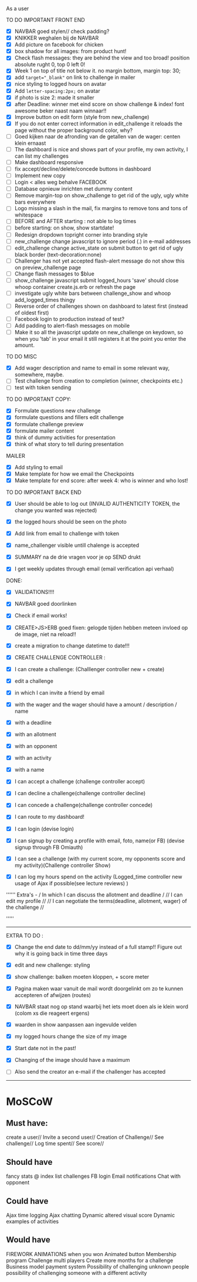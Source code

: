 As a user

TO DO IMPORTANT FRONT END
- [x] NAVBAR goed stylen//  check padding?
- [x] KNIKKER weghalen bij de NAVBAR
- [x] Add picture on facebook for chicken
- [x] box shadow for all images: from product hunt!
- [x] Check flash messages: they are behind the view and too broad! position absolute rught 0, top 0 left 0!
- [x] Week 1 on top of title not below it. no margin bottom, margin top: 30;
- [x] add `target="_blank"` on link to challenge in mailer
- [x] nice styling to logged hours on avatar
- [x] Add `letter-spacing:2px;` on avatar
- [x] if photo is size 2: made it smaller
- [x] after Deadline: winner met eind score on show challenge & index! font awesome beker naast naam winnaar!!
- [x] Improve button on edit form (style from new_challenge)
- [x] If you do not enter correct information in edit_challenge it reloads the page without the proper background color, why?
- [ ] Goed kijken naar de afronding van de getallen van de wager: centen klein ernaast
- [ ] The dashboard is nice and shows part of your profile, my own activity, I can list my challenges
- [ ] Make dashboard responsive
- [ ] fix accept/decline/delete/concede buttons in dashboard
- [ ] Implement new copy
- [ ] Login < alles weg behalve FACEBOOK
- [ ] Database opnieuw inrichten met dummy content
- [ ] Remove margin-top on show_challenge to get rid of the ugly, ugly white bars everywhere
- [ ] Logo missing a slash in the mail, fix margins to remove tons and tons of whitespace
- [ ] BEFORE and AFTER starting : not able to log times
- [ ] before starting: on show, show startdate!
- [ ] Redesign dropdown topright corner into branding style
- [ ] new_challenge change javascript to ignore period (.) in e-mail addresses
- [ ] edit_challenge change active_state on submit button to get rid of ugly black border (text-decoration:none)
- [ ] Challenger has not yet accepted flash-alert message do not show this on preview_challenge page
- [ ] Change flash messages to $blue
- [ ] show_challenge javascript submit logged_hours 'save' should close whoop container create.js.erb or refresh the page
- [ ] investigate ugly white bars between challenge_show and whoop add_logged_times thingy
- [ ] Reverse order of challenges shown on dashboard to latest first (instead of oldest first)
- [ ] Facebook login to production instead of test?
- [ ] Add padding to alert-flash messages on mobile
- [ ] Make it so all the javascript update on new_challenge on keydown, so when you 'tab' in your email it still registers it at the point you enter the amount.

TO DO MISC
- [x] Add wager description and name to email in some relevant way, somewhere, maybe.
- [ ] Test challenge from creation to completion (winner, checkpoints etc.)
- [ ] test with token sending

TO DO IMPORTANT COPY:
- [x] Formulate questions new challenge
- [x] formulate questions and fillers edit challenge
- [x] formulate challenge preview
- [x] formulate mailer content
- [x] think of dummy activities for presentation
- [x] think of what story to tell during presentation

MAILER
- [x] Add styling to email
- [x] Make template for how we email the Checkpoints 
- [x] Make template for end score: after week 4: who is winner and who lost!

TO DO IMPORTANT BACK END
- [x] User should be able to log out (INVALID AUTHENTICITY TOKEN, the change you wanted was rejected)
- [x] the logged hours should be seen on the photo 
- [x] Add link from email to challenge with token 
- [x] name_challenger visible untill chalenge is accepted

- [x] SUMMARY na de drie vragen voor je op SEND drukt
- [x] I get weekly updates through email (email verification api verhaal)

DONE:
- [x] VALIDATIONS!!!!
- [x] NAVBAR goed doorlinken
- [x] Check if email works!
- [x] CREATE>JS>ERB goed fixen: gelogde tijden hebben meteen invloed op de image, niet na reload!! 

- [x] create a migration to change datetime to date!!!
- [x] CREATE CHALLENGE CONTROLLER : 
- [x] I can create a challenge: (Challlenger controller new + create) 
- [x] edit a challenge
- [x]  in which I can invite  a friend by email
- [x] with the wager and the wager should have a amount / description / name
- [x] with a deadline 
- [x] with an allotment
- [x] with an opponent
- [x] with an activity
- [x] with a name 

- [x] I can accept a challenge (challenge controller accept)
- [x] I can decline a challenge(challenge controller decline)
- [x] I can concede a challenge(challenge controller concede)
 
- [x] I can route to my dashboard!
- [x] I can login (devise login)
- [x] I can signup by creating a profile with email, foto, name(or FB) (devise signup through FB Omiauth)
 
- [x] I can see a challenge (with my current score, my opponents score and my activity)(Challenge controller Show)
- [x] I can log my hours spend on the activity (Logged_time controller new usage of Ajax if possible(see lecture reviews) )

'''''' 
Extra's - /  In which I can discuss the allotment and deadline / // I can edit my profile // // I can negotiate the terms(deadline, allotment, wager) of the challenge //

''''' 
___________________________________________________________

EXTRA TO DO :

- [x] Change the end date to dd/mm/yy instead of a full stamp!! Figure out why it is going back in time three days
- [x] edit and new challenge: styling
- [x] show challenge: balken moeten kloppen, + score meter
- [x] Pagina maken waar vanuit de mail wordt doorgelinkt om zo te kunnen accepteren of afwijzen (routes)
- [x] NAVBAR staat nog op stand waarbij het iets moet doen als ie klein word (colom xs die reageert ergens)
- [x] waarden in show aanpassen aan ingevulde velden
- [x] my logged hours change the size of my image
- [x] Start date not in the past!
- [x] Changing of the image should have a maximum
- [ ] Also send the creator an e-mail if the challenger has accepted



_________________________________________________________



# MoSCoW
## Must have: 
create a user//
Invite a second user//
Creation of Challenge//
See challenge//
Log time spent//
See score//

## Should have
fancy stats @ index
list challenges
FB login 
Email notifications
Chat with opponent

## Could have 
Ajax time logging
Ajax chatting
Dynamic altered visual score
Dynamic examples of activities 

## Would have 
FIREWORK ANIMATIONS when you won
Animated button 
Membership program
Challenge multi players
Create more months for a challenge
Business model
payment system 
Possibility of challenging unknown people
possibility of challenging someone with a different activity



